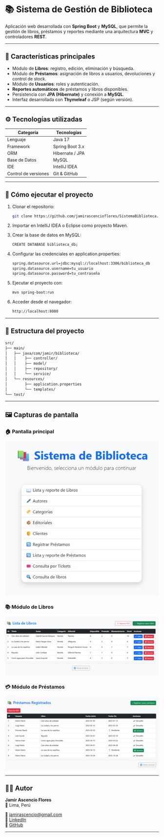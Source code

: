 # 📚 Sistema de Gestión de Biblioteca

Aplicación web desarrollada con **Spring Boot** y **MySQL**, que permite la gestión de libros, préstamos y reportes mediante una arquitectura **MVC** y controladores **REST**.

---

## 🧩 Características principales
- Módulo de **Libros**: registro, edición, eliminación y búsqueda.
- Módulo de **Préstamos**: asignación de libros a usuarios, devoluciones y control de stock.
- Módulo de **Usuarios**: roles y autenticación.
- **Reportes automáticos** de préstamos y libros disponibles.
- Persistencia con **JPA (Hibernate)** y conexión a **MySQL**.
- Interfaz desarrollada con **Thymeleaf** o JSP (según versión).

---

## ⚙️ Tecnologías utilizadas
| Categoría | Tecnologías |
|------------|--------------|
| Lenguaje | Java 17 |
| Framework | Spring Boot 3.x |
| ORM | Hibernate / JPA |
| Base de Datos | MySQL |
| IDE | IntelliJ IDEA |
| Control de versiones | Git & GitHub |

---

## 🚀 Cómo ejecutar el proyecto
1. Clonar el repositorio:
   ```bash
   git clone https://github.com/jamirascencioflores/SistemaBiblioteca.git
   
2. Importar en IntelliJ IDEA o Eclipse como proyecto Maven.

3. Crear la base de datos en MySQL:
   ```bash
   CREATE DATABASE biblioteca_db;

4. Configurar las credenciales en application.properties:
   ```bash
   spring.datasource.url=jdbc:mysql://localhost:3306/biblioteca_db
   spring.datasource.username=tu_usuario
   spring.datasource.password=tu_contraseña

5. Ejecutar el proyecto con:
   ```bash
   mvn spring-boot:run
   
6. Acceder desde el navegador:
   ```bash
   http://localhost:8080

---
## 🧠 Estructura del proyecto
```bash
src/
├── main/
│   ├── java/com/jamir/biblioteca/
│   │    ├── controller/
│   │    ├── model/
│   │    ├── repository/
│   │    └── service/
│   └── resources/
│        ├── application.properties
│        └── templates/
└── test/
```
---

## 🖼️ Capturas de pantalla

### 🏠 Pantalla principal
![Inicio del sistema](screenshots/inicio.png)

### 📚 Módulo de Libros
![Lista de libros](screenshots/lista_libros.png)

### 💳 Módulo de Préstamos
![Registro de préstamos](screenshots/prestamos.png)

---
## 👨‍💻 Autor

**Jamir Ascencio Flores**  
📍 Lima, Perú

📧 [jamirascencio@gmail.com](mailto:jamirascencio@gmail.com)  
💼 [LinkedIn](https://www.linkedin.com/in/jamir-ascencio)  
🐙 [GitHub](https://github.com/jamirascencioflores)

---
